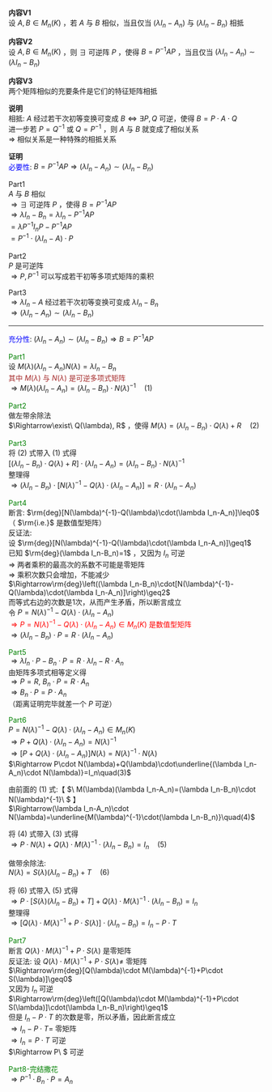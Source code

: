 **内容V1**  
设 $A,B\in M_n(K)$ ，若 $A$ 与 $B$ 相似，当且仅当 $(\lambda I_n-A_n)$ 与 $(\lambda I_n-B_n)$ 相抵  
  
**内容V2**  
设 $A,B\in M_n(K)$ ，则 $\exists$ 可逆阵 $P$ ，使得 $B=P^{-1}AP$ ，当且仅当 $(\lambda I_n-A_n)\sim(\lambda I_n-B_n)$  
  
**内容V3**  
两个矩阵相似的充要条件是它们的特征矩阵相抵  
  
**说明**  
相抵:  $A$ 经过若干次初等变换可变成 $B\Leftrightarrow\exists P,Q$ 可逆，使得 $B=P\cdot A\cdot Q$  
进一步若 $P=Q^{-1}$ 或 $Q=P^{-1}$ ，则 $A$ 与 $B$ 就变成了相似关系  
$\Rightarrow$ 相似关系是一种特殊的相抵关系  
  
**证明**  
<font color=blue>必要性</font>:  $B=P^{-1}AP\Rightarrow(\lambda I_n-A_n)\sim(\lambda I_n-B_n)$  
  
Part1  
$A$ 与 $B$ 相似  
$\Rightarrow\exists$ 可逆阵 $P$ ，使得 $B=P^{-1}AP$  
$\Rightarrow\lambda I_n-B_n=\lambda I_n-P^{-1}AP$  
$=\lambda P^{-1}I_nP-P^{-1}AP$  
$=P^{-1}\cdot(\lambda I_n-A)\cdot P$  
  
Part2  
$P$ 是可逆阵  
$\Rightarrow P,P^{-1}$ 可以写成若干初等多项式矩阵的乘积  
  
Part3  
$\Rightarrow \lambda I_n-A$ 经过若干次初等变换可变成 $\lambda I_n-B_n$  
$\Rightarrow(\lambda I_n-A_n)\sim(\lambda I_n-B_n)$  
  
---  
  
<font color=blue>充分性</font>:  $(\lambda I_n-A_n)\sim(\lambda I_n-B_n)\Rightarrow B=P^{-1}AP$  
  
<font color=green>Part1</font>  
设 $M(\lambda)(\lambda I_n-A_n)N(\lambda)=\lambda I_n-B_n$  
<font color=brown>其中 $M(\lambda)$ 与 $N(\lambda)$ 是可逆多项式矩阵</font>  
$\Rightarrow M(\lambda)(\lambda I_n-A_n)=(\lambda I_n-B_n)\cdot N(\lambda)^{-1}\quad(1)$  
  
<font color=green>Part2</font>  
做左带余除法  
$\Rightarrow\exist\ Q(\lambda), R$ ，使得 $M(\lambda)=(\lambda I_n-B_n)\cdot Q(\lambda)+R\quad(2)$  
  
<font color=green>Part3</font>  
将 $(2)$ 式带入 $(1)$ 式得  
$[(\lambda I_n-B_n)\cdot Q(\lambda)+R]\cdot(\lambda I_n-A_n)=(\lambda I_n-B_n)\cdot N(\lambda)^{-1}$  
整理得  
$\Rightarrow(\lambda I_n-B_n)\cdot[N(\lambda)^{-1}-Q(\lambda)\cdot(\lambda I_n-A_n)]=R\cdot(\lambda I_n-A_n)$  
  
<font color=green>Part4</font>  
断言:  $\rm{deg}[N(\lambda)^{-1}-Q(\lambda)\cdot(\lambda I_n-A_n)]\leq0$ （ $\rm{i.e.}$ 是数值型矩阵）  
反证法:  
设 $\rm{deg}[N(\lambda)^{-1}-Q(\lambda)\cdot(\lambda I_n-A_n)]\geq1$  
已知 $\rm{deg}(\lambda I_n-B_n)=1$ ，又因为 $I_n$ 可逆  
$\Rightarrow$ 两者乘积的最高次的系数不可能是零矩阵  
$\Rightarrow$ 乘积次数只会增加，不能减少  
$\Rightarrow\rm{deg}\left((\lambda I_n-B_n)\cdot[N(\lambda)^{-1}-Q(\lambda)\cdot(\lambda I_n-A_n)]\right)\geq2$  
而等式右边的次数是1次，从而产生矛盾，所以断言成立  
令 $P=N(\lambda)^{-1}-Q(\lambda)\cdot(\lambda I_n-A_n)$  
<font color=red> $\Rightarrow P=N(\lambda)^{-1}-Q(\lambda)\cdot(\lambda I_n-A_n)\in M_n(K)$ 是数值型矩阵</font>  
$\Rightarrow(\lambda I_n-B_n)\cdot P=R\cdot(\lambda I_n-A_n)$  
  
<font color=green>Part5</font>  
$\Rightarrow\lambda I_n\cdot P-B_n\cdot P=R\cdot\lambda I_n-R\cdot A_n$  
由矩阵多项式相等定义得  
$\Rightarrow P=R,\ B_n\cdot P=R\cdot A_n$  
$\Rightarrow B_n\cdot P=P\cdot A_n$  
（距离证明完毕就差一个 $P$ 可逆）  
  
<font color=green>Part6</font>  
$P=N(\lambda)^{-1}-Q(\lambda)\cdot(\lambda I_n-A_n)\in M_n(K)$  
$\Rightarrow P+Q(\lambda)\cdot(\lambda I_n-A_n)=N(\lambda)^{-1}$  
$\Rightarrow [P+Q(\lambda)\cdot(\lambda I_n-A_n)]N(\lambda)=N(\lambda)^{-1}\cdot N(\lambda)$  
$\Rightarrow P\cdot N(\lambda)+Q(\lambda)\cdot\underline{(\lambda I_n-A_n)\cdot N(\lambda)}=I_n\quad(3)$  
  
由前面的 $(1)$ 式:【 $\ M(\lambda)(\lambda I_n-A_n)=(\lambda I_n-B_n)\cdot N(\lambda)^{-1}\ $ 】  
$\Rightarrow(\lambda I_n-A_n)\cdot N(\lambda)=\underline{M(\lambda)^{-1}\cdot(\lambda I_n-B_n)}\quad(4)$  
  
将 $(4)$ 式带入 $(3)$ 式得  
$\Rightarrow P\cdot N(\lambda)+Q(\lambda)\cdot M(\lambda)^{-1}\cdot(\lambda I_n-B_n)=I_n\quad(5)$  
  
做带余除法:  
$N(\lambda)=S(\lambda)(\lambda I_n-B_n)+T\quad(6)$  
  
将 $(6)$ 式带入 $(5)$ 式得  
$\Rightarrow P\cdot[S(\lambda)(\lambda I_n-B_n)+T]+Q(\lambda)\cdot M(\lambda)^{-1}\cdot(\lambda I_n-B_n)=I_n$  
整理得  
$\Rightarrow [Q(\lambda)\cdot M(\lambda)^{-1}+P\cdot S(\lambda)]\cdot(\lambda I_n-B_n)=I_n-P\cdot T$  
  
<font color=green>Part7</font>  
断言 $Q(\lambda)\cdot M(\lambda)^{-1}+P\cdot S(\lambda)$ 是零矩阵  
反证法: 设 $Q(\lambda)\cdot M(\lambda)^{-1}+P\cdot S(\lambda)\neq$ 零矩阵  
$\Rightarrow\rm{deg}[Q(\lambda)\cdot M(\lambda)^{-1}+P\cdot S(\lambda)]\geq0$  
又因为 $I_n$ 可逆  
$\Rightarrow\rm{deg}\left([Q(\lambda)\cdot M(\lambda)^{-1}+P\cdot S(\lambda)]\cdot(\lambda I_n-B_n)\right)\geq1$  
但是 $I_n-P\cdot T$ 的次数是零，所以矛盾，因此断言成立  
$\Rightarrow I_n-P\cdot T=$ 零矩阵  
$\Rightarrow I_n=P\cdot T$ 可逆  
$\Rightarrow P\ $ 可逆  
  
<font color=green>Part8-完结撒花</font>  
$\Rightarrow P^{-1}\cdot B_n\cdot P=A_n$  
